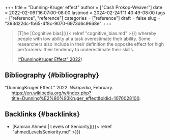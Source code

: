 +++
title = "Dunning-Kruger effect"
author = ["Cash Prokop-Weaver"]
date = 2022-02-06T16:07:00-08:00
lastmod = 2024-02-24T11:40:49-08:00
tags = ["reference", "reference"]
categories = ["reference"]
draft = false
slug = "393d22dc-fb65-4f8c-9070-6973d6c9668e"
+++

> [T]he [Cognitive bias]({{< relref "cognitive_bias.md" >}}) whereby people with low ability at a task overestimate their ability. Some researchers also include in their definition the opposite effect for high performers: their tendency to underestimate their skills.
>
> (<a href="#citeproc_bib_item_1">“DunningKruger Effect” 2022</a>)


## Bibliography {#bibliography}

<style>.csl-entry{text-indent: -1.5em; margin-left: 1.5em;}</style><div class="csl-bib-body">
  <div class="csl-entry"><a id="citeproc_bib_item_1"></a>“DunningKruger Effect.” 2022. <i>Wikipedia</i>, February. <a href="https://en.wikipedia.org/w/index.php?title=Dunning%E2%80%93Kruger_effect&oldid=1070028100">https://en.wikipedia.org/w/index.php?title=Dunning%E2%80%93Kruger_effect&#38;oldid=1070028100</a>.</div>
</div>


## Backlinks {#backlinks}

-   [Kamran Ahmed | Levels of Seniority]({{< relref "ahmedLevelsSeniority.md" >}})
